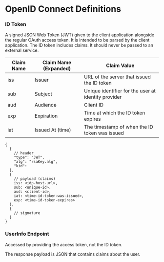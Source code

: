 # OpenID Connect Definitions

### ID Token

A signed JSON Web Token (JWT) given to the client application alongside the regular OAuth access token.  It is intended to be parsed by the client application.  The ID token includes claims.  It should never be passed to an external service.

| Claim Name | Claim Name (Expanded) | Claim Value                                   |
|------------|-----------------------| ----------------------------------------------|
| iss        | Issuer                | URL of the server that issued the ID token    |
| sub        | Subject               | Unique identifier for the user at identity provider |
| aud        | Audience              | Client ID                                     |
| exp        | Expiration            | Time at which the ID token expires            |
| iat        | Issued At (time)      | The timestamp of when the ID token was issued |

```
{
  {
    // header
    "type": "JWT",
    "alg": "rsaKey.alg",
    "kid": 
  },
  {
    // payload (claims)
    iss: <idp-host-url>,
    sub: <unique-id>,
    aud: <client-id>,
    iat: <time-id-token-was-issued>,
    exp: <time-id-token-expires>
  },
  {
    // signature
  }
}
```

### UserInfo Endpoint

Accessed by providing the access token, not the ID token.

The response payload is JSON that contains claims about the user.